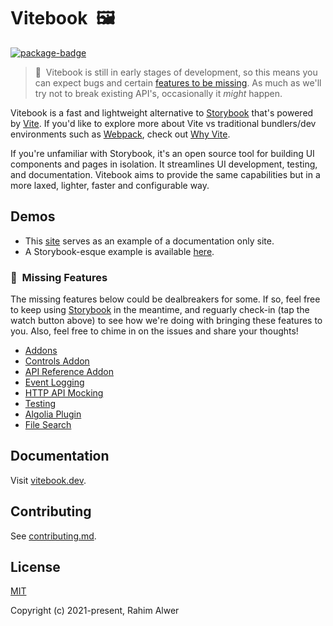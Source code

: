 # Vitebook&nbsp;&nbsp;🖼️

[![package-badge]][package]

> 🚨&nbsp;&nbsp;Vitebook is still in early stages of development, so this means you can expect bugs
> and certain [features to be missing](#missing-features). As much as we'll try not to break
> existing API's, occasionally it _might_ happen.

Vitebook is a fast and lightweight alternative to [Storybook][storybook] that's
powered by [Vite][vite]. If you'd like to explore more about Vite vs traditional bundlers/dev
environments such as [Webpack][webpack], check out [Why Vite][vite-why].

If you're unfamiliar with Storybook, it's an open source tool for building UI components and
pages in isolation. It streamlines UI development, testing, and documentation. Vitebook aims
to provide the same capabilities but in a more laxed, lighter, faster and configurable way.

## Demos

- This [site](https://vitebook.dev) serves as an example of a documentation only site.
- A Storybook-esque example is available [here](https://simple-demo.vitebook.dev).

### 🚧&nbsp;&nbsp;Missing Features

The missing features below could be dealbreakers for some. If so, feel free to keep using
[Storybook][storybook] in the meantime, and reguarly check-in (tap the watch button above) to see
how we're doing with bringing these features to you. Also, feel free to chime in on the issues
and share your thoughts!

- [Addons](https://github.com/vitebook/vitebook/issues/2)
- [Controls Addon](https://github.com/vitebook/vitebook/issues/3)
- [API Reference Addon](https://github.com/vitebook/vitebook/issues/4)
- [Event Logging](https://github.com/vitebook/vitebook/issues/5)
- [HTTP API Mocking](https://github.com/vitebook/vitebook/issues/6)
- [Testing](https://github.com/vitebook/vitebook/issues/7)
- [Algolia Plugin](https://github.com/vitebook/vitebook/issues/8)
- [File Search](https://github.com/vitebook/vitebook/issues/9)

## Documentation

Visit [vitebook.dev][vitebook].

## Contributing

See [contributing.md](./.github/contributing.md).

## License

[MIT](./LICENSE)

Copyright (c) 2021-present, Rahim Alwer

[package]: https://www.npmjs.com/package/@vitebook/core
[package-badge]: https://img.shields.io/npm/v/@vitebook/core?style=flat-square
[storybook]: https://storybook.js.org
[webpack]: https://webpack.js.org
[vite]: https://vitejs.dev
[vite-why]: https://vitejs.dev/guide/why.html
[vitebook]: https://vitebook.dev
[vitebook-install]: https://vitebook.dev/introduction/installation.html
